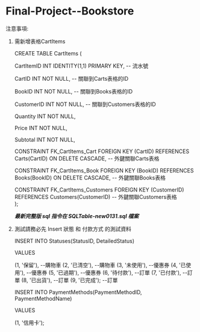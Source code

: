 # Final-Project--Bookstore
注意事項:
   1. 需新增表格CartItems

      CREATE TABLE CartItems (
      
        CartItemID INT IDENTITY(1,1) PRIMARY KEY,  -- 流水號
      
        CartID INT NOT NULL,                -- 關聯到Carts表格的ID
      
        BookID INT NOT NULL,                -- 關聯到Books表格的ID
      
        CustomerID INT NOT NULL,            -- 關聯到Customers表格的ID

        Quantity INT NOT NULL,
      
        Price INT NOT NULL,
      
        Subtotal INT NOT NULL,
      
        CONSTRAINT FK_CartItems_Cart FOREIGN KEY (CartID) REFERENCES Carts(CartID) ON DELETE CASCADE,    -- 外鍵關聯Carts表格
      
        CONSTRAINT FK_CartItems_Book FOREIGN KEY (BookID) REFERENCES Books(BookID) ON DELETE CASCADE,    -- 外鍵關聯Books表格
      
        CONSTRAINT FK_CartItems_Customers FOREIGN KEY (CustomerID) REFERENCES Customers(CustomerID)  -- 外鍵關聯Customers表格  
    );

      ***最新完整版 sql 指令在 SQLTable-new0131.sql 檔案***

   3. 測試請務必先 Insert 狀態 和 付款方式 的測試資料

      INSERT INTO Statuses(StatusID, DetailedStatus)
      
      VALUES
      
      (1, '保留'),	--購物車
      (2, '已清空'),	--購物車
      (3, '未使用'),	--優惠券
      (4, '已使用'),	--優惠券
      (5, '已過期'),	--優惠券
      (6, '待付款'),	--訂單
      (7, '已付款'),	--訂單
      (8, '已出貨'),	--訂單
      (9, '已完成');	--訂單
      
      INSERT INTO PaymentMethods(PaymentMethodID, PaymentMethodName)
      
      VALUES
      
      (1, '信用卡');
